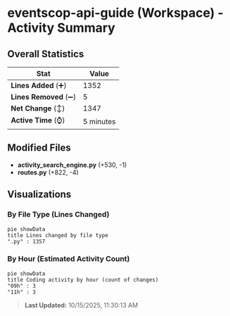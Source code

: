 # eventscop-api-guide (Workspace) - Activity Summary 

## Overall Statistics

| Stat                   | Value                                                             |
| ---------------------- | ----------------------------------------------------------------- |
| **Lines Added** (➕)   | 1352                                          |
| **Lines Removed** (➖) | 5                                        |
| **Net Change** (↕)    | 1347                |
| **Active Time** (⌚)   | 5 minutes |


## Modified Files
- **activity_search_engine.py** (+530, -1)
- **routes.py** (+822, -4)

## Visualizations

### By File Type (Lines Changed)

```mermaid
pie showData
title Lines changed by file type
".py" : 1357
```

### By Hour (Estimated Activity Count)

```mermaid
pie showData
title Coding activity by hour (count of changes)
"09h" : 3
"11h" : 3
```


> **Last Updated:** 10/15/2025, 11:30:13 AM